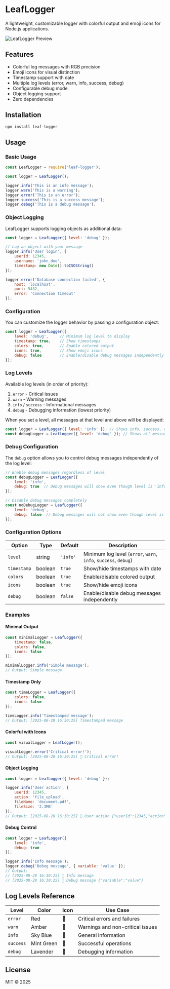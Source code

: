 # LeafLogger

A lightweight, customizable logger with colorful output and emoji icons for Node.js applications.

![LeafLogger Preview](https://raw.githubusercontent.com/frogalo/leaf-log/refs/heads/main/preview.png)

## Features

-  Colorful log messages with RGB precision
-  Emoji icons for visual distinction
-  Timestamp support with date
-  Multiple log levels (error, warn, info, success, debug)
-  Configurable debug mode
-  Object logging support
-  Zero dependencies

## Installation

```bash
npm install leaf-logger
```

## Usage

### Basic Usage

```javascript
const LeafLogger = require('leaf-logger');

const logger = LeafLogger();

logger.info('This is an info message');
logger.warn('This is a warning');
logger.error('This is an error');
logger.success('This is a success message');
logger.debug('This is a debug message');
```

### Object Logging

LeafLogger supports logging objects as additional data:

```javascript
const logger = LeafLogger({ level: 'debug' });

// Log an object with your message
logger.info('User login', {
    userId: 12345,
    username: 'john_doe',
    timestamp: new Date().toISOString()
});

logger.error('Database connection failed', {
    host: 'localhost',
    port: 5432,
    error: 'Connection timeout'
});
```

### Configuration

You can customize the logger behavior by passing a configuration object:

```javascript
const logger = LeafLogger({
    level: 'debug',     // Minimum log level to display
    timestamp: true,    // Show timestamps
    colors: true,       // Enable colored output
    icons: true,        // Show emoji icons
    debug: false        // Enable/disable debug messages independently
});
```

### Log Levels

Available log levels (in order of priority):
1. `error` - Critical issues
2. `warn` - Warning messages
3. `info` / `success` - Informational messages
4. `debug` - Debugging information (lowest priority)

When you set a level, all messages at that level and above will be displayed:
```javascript
const logger = LeafLogger({ level: 'info' }); // Shows info, success, warn, error
const debugLogger = LeafLogger({ level: 'debug' }); // Shows all messages
```

### Debug Configuration

The `debug` option allows you to control debug messages independently of the log level:

```javascript
// Enable debug messages regardless of level
const debugLogger = LeafLogger({ 
    level: 'info',
    debug: true  // Debug messages will show even though level is 'info'
});

// Disable debug messages completely
const noDebugLogger = LeafLogger({ 
    level: 'debug',
    debug: false  // Debug messages will not show even though level is 'debug'
});
```

### Configuration Options

| Option | Type | Default | Description |
|--------|------|---------|-------------|
| `level` | string | `'info'` | Minimum log level (`error`, `warn`, `info`, `success`, `debug`) |
| `timestamp` | boolean | `true` | Show/hide timestamps with date |
| `colors` | boolean | `true` | Enable/disable colored output |
| `icons` | boolean | `true` | Show/hide emoji icons |
| `debug` | boolean | `false` | Enable/disable debug messages independently |

### Examples

#### Minimal Output
```javascript
const minimalLogger = LeafLogger({
    timestamp: false,
    colors: false,
    icons: false
});

minimalLogger.info('Simple message');
// Output: Simple message
```

#### Timestamp Only
```javascript
const timeLogger = LeafLogger({
    colors: false,
    icons: false
});

timeLogger.info('Timestamped message');
// Output: [2025-08-28 16:30:25] Timestamped message
```

#### Colorful with Icons
```javascript
const visualLogger = LeafLogger();

visualLogger.error('Critical error!');
// Output: [2025-08-28 16:30:25] 🍂 Critical error!
```

#### Object Logging
```javascript
const logger = LeafLogger({ level: 'debug' });

logger.info('User action', {
    userId: 12345,
    action: 'file_upload',
    fileName: 'document.pdf',
    fileSize: '2.3MB'
});
// Output: [2025-08-28 16:30:25] 🍃 User action {"userId":12345,"action":"file_upload",...}
```

#### Debug Control
```javascript
const logger = LeafLogger({ 
    level: 'info',
    debug: true
});

logger.info('Info message');
logger.debug('Debug message', { variable: 'value' });
// Output: 
// [2025-08-28 16:30:25] 🍃 Info message
// [2025-08-28 16:30:25] 🌱 Debug message {"variable":"value"}
```

## Log Levels Reference

| Level | Color | Icon | Use Case |
|-------|-------|------|----------|
| `error` | Red | 🍁 | Critical errors and failures |
| `warn` | Amber | 🍂 | Warnings and non-critical issues |
| `info` | Sky Blue | 🍃 | General information |
| `success` | Mint Green | 🌿 | Successful operations |
| `debug` | Lavender | 🌱 | Debugging information |

## License

MIT © 2025
